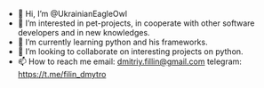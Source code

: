 - 👋 Hi, I’m @UkrainianEagleOwl
- 👀 I’m interested in pet-projects, in cooperate with other software developers and in new knowledges.
- 🌱 I’m currently learning python and his frameworks.
- 💞️ I’m looking to collaborate on interesting projects on python.
- 📫 How to reach me 
email: dmitriy.fillin@gmail.com
telegram: https://t.me/filin_dmytro

<!---
UkrainianEagleOwl/UkrainianEagleOwl is a ✨ special ✨ repository because its `README.md` (this file) appears on your GitHub profile.
You can click the Preview link to take a look at your changes.
--->
